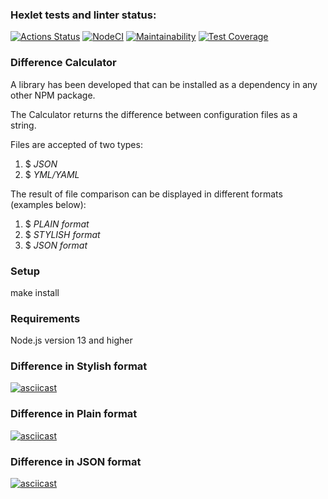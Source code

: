 ### Hexlet tests and linter status:
[![Actions Status](https://github.com/Syrupred/frontend-project-lvl2/workflows/hexlet-check/badge.svg)](https://github.com/Syrupred/frontend-project-lvl2/actions)
[![NodeCI](https://github.com/Syrupred/frontend-project-lvl2/actions/workflows/Github_Actions.yml/badge.svg)](https://github.com/Syrupred/frontend-project-lvl2/actions/workflows/Github_Actions.yml)
[![Maintainability](https://api.codeclimate.com/v1/badges/f677a9b0944d3bd74da5/maintainability)](https://codeclimate.com/github/Syrupred/frontend-project-lvl2/maintainability)
[![Test Coverage](https://api.codeclimate.com/v1/badges/f677a9b0944d3bd74da5/test_coverage)](https://codeclimate.com/github/Syrupred/frontend-project-lvl2/test_coverage)

### Difference Calculator

A library has been developed that can be installed as a dependency in any other NPM package.

The Calculator returns the difference between configuration files as a string.

Files are accepted of two types:

1. $ *JSON*
2. $ *YML/YAML*

The result of file comparison can be displayed in different formats (examples below):

1. $ *PLAIN format*
2. $ *STYLISH format*
3. $ *JSON format*

### Setup

make install

### Requirements

Node.js version 13 and higher

### Difference in Stylish format
[![asciicast](https://asciinema.org/a/vOjamcTvvjXjWVMf3mETOwYWY.svg)](https://asciinema.org/a/vOjamcTvvjXjWVMf3mETOwYWY)
### Difference in Plain format
[![asciicast](https://asciinema.org/a/lIW2ntRkFAnHUivUZ7EZs8KjW.svg)](https://asciinema.org/a/lIW2ntRkFAnHUivUZ7EZs8KjW)
### Difference in JSON format
[![asciicast](https://asciinema.org/a/ybG0mXYfbKNnYDUQjT4415jdW.svg)](https://asciinema.org/a/ybG0mXYfbKNnYDUQjT4415jdW)
